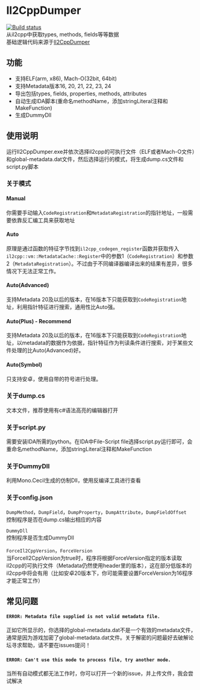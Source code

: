 # Il2CppDumper
[![Build status](https://ci.appveyor.com/api/projects/status/anhqw33vcpmp8ofa?svg=true)](https://ci.appveyor.com/project/Perfare/il2cppdumper/branch/master/artifacts)  
从il2cpp中获取types, methods, fields等等数据  
基础逻辑代码来源于[Il2CppDumper](https://github.com/Jumboperson/Il2CppDumper)  

## 功能
* 支持ELF(arm, x86), Mach-O(32bit, 64bit)
* 支持Metadata版本16, 20, 21, 22, 23, 24
* 导出包括types, fields, properties, methods, attributes
* 自动生成IDA脚本(重命名methodName，添加stringLiteral注释和MakeFunction)
* 生成DummyDll

## 使用说明
运行Il2CppDumper.exe并依次选择il2cpp的可执行文件（ELF或者Mach-O文件）和global-metadata.dat文件，然后选择运行的模式，将生成dump.cs文件和script.py脚本

### 关于模式
#### Manual
你需要手动输入`CodeRegistration`和`MetadataRegistration`的指针地址，一般需要依靠反汇编工具来获取地址
#### Auto
原理是通过函数的特征字节找到`il2cpp_codegen_register`函数并获取传入`il2cpp::vm::MetadataCache::Register`中的参数1（`CodeRegistration`）和参数2（`MetadataRegistration`）。不过由于不同编译器编译出来的结果有差异，很多情况下无法正常工作。
#### Auto(Advanced)
支持Metadata 20及以后的版本，在16版本下只能获取到`CodeRegistration`地址，利用指针特征进行搜索，通用性比Auto强。
#### Auto(Plus) - **Recommend**
支持Metadata 20及以后的版本，在16版本下只能获取到`CodeRegistration`地址，以metadata的数据作为依据，指针特征作为判读条件进行搜索，对于某些文件处理的比Auto(Advanced)好。
#### Auto(Symbol)
只支持安卓，使用自带的符号进行处理。

### 关于dump.cs
文本文件，推荐使用有c#语法高亮的编辑器打开

### 关于script.py
需要安装IDA所需的python。在IDA中File-Script file选择script.py运行即可，会重命名methodName，添加stringLiteral注释和MakeFunction

### 关于DummyDll
利用Mono.Cecil生成的仿制Dll，使用反编译工具进行查看  

### 关于config.json
`DumpMethod`，`DumpField`，`DumpProperty`，`DumpAttribute`，`DumpFieldOffset`  
控制程序是否在dump.cs输出相应的内容  

`DummyDll`  
控制程序是否生成DummyDll  

`ForceIl2CppVersion`，`ForceVersion`  
当ForceIl2CppVersion为true时，程序将根据ForceVersion指定的版本读取il2cpp的可执行文件（Metadata仍然使用header里的版本），这在部分低版本的il2cpp中将会有用（比如安卓20版本下，你可能需要设置ForceVersion为16程序才能正常工作）  

## 常见问题
#### `ERROR: Metadata file supplied is not valid metadata file.`  
正如它所显示的，你选择的global-metadata.dat不是一个有效的metadata文件，通常是因为游戏加密了global-metadata.dat文件。关于解密的问题最好去破解论坛寻求帮助，请不要在issues提问！  

#### `ERROR: Can't use this mode to process file, try another mode.`  
当所有自动模式都无法工作时，你可以打开一个新的issue，并上传文件，我会尝试解决
